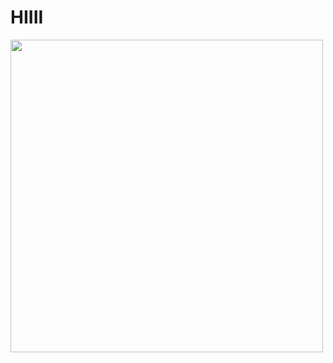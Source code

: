 <h1>HIIII</h1>
<img src="https://static.wikia.nocookie.net/regretevator/images/b/bc/Mach_render.png/revision/latest/scale-to-width-down/1000?cb=20240408051731" style="width:500px;height:500px;">
